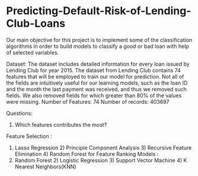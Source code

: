 # Predicting-Default-Risk-of-Lending-Club-Loans
Our main objective for this project is to implement some of the classification algorithms in order to build models to classify a good or bad loan with help of selected variables.


Dataset:
The dataset includes detailed information for every loan issued by Lending Club for year 2015.
The dataset from Lending Club contains 74 features that will be employed to train our model for
prediction. Not all of the fields are intuitively useful for our learning models, such as the loan ID and
the month the last payment was received, and thus we removed such fields.
We also removed fields for which greater than 80% of the values were missing.
Number of Features: 74 Number of records: 403697

Questions:
1) Which features contributes the most?

Feature Selection :
1) Lasso Regression 2) Principle Component Analysis 3) Recursive Feature Elimination 4) Random
Forest for Feature Ranking
Models :
1) Random Forest 2) Logistic Regression 3) Support Vector Machine 4) K Nearest Neighbors(KNN)
